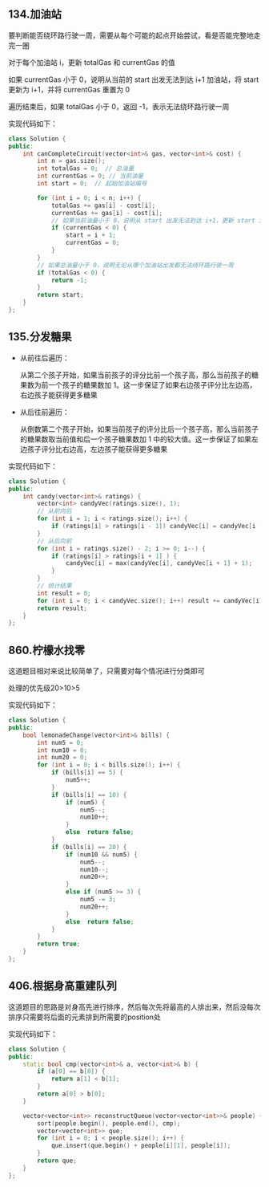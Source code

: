 ## 134.加油站

要判断能否绕环路行驶一周，需要从每个可能的起点开始尝试，看是否能完整地走完一圈

对于每个加油站 i，更新 totalGas 和 currentGas 的值

如果 currentGas 小于 0，说明从当前的 start 出发无法到达 i+1 加油站，将 start 更新为 i+1，并将 currentGas 重置为 0

遍历结束后，如果 totalGas 小于 0，返回 -1，表示无法绕环路行驶一周

实现代码如下：

```c++
class Solution {
public:
    int canCompleteCircuit(vector<int>& gas, vector<int>& cost) {
        int n = gas.size();
        int totalGas = 0;  // 总油量
        int currentGas = 0; // 当前油量
        int start = 0;  // 起始加油站编号

        for (int i = 0; i < n; i++) {
            totalGas += gas[i] - cost[i];
            currentGas += gas[i] - cost[i];
            // 如果当前油量小于 0，说明从 start 出发无法到达 i+1，更新 start 为 i+1
            if (currentGas < 0) {
                start = i + 1;
                currentGas = 0;
            }
        }
        // 如果总油量小于 0，说明无论从哪个加油站出发都无法绕环路行驶一周
        if (totalGas < 0) {
            return -1;
        }
        return start;
    }
};
```

## 135.分发糖果

+ 从前往后遍历：

    从第二个孩子开始，如果当前孩子的评分比前一个孩子高，那么当前孩子的糖果数为前一个孩子的糖果数加 1。这一步保证了如果右边孩子评分比左边高，右边孩子能获得更多糖果

+ 从后往前遍历：

    从倒数第二个孩子开始，如果当前孩子的评分比后一个孩子高，那么当前孩子的糖果数取当前值和后一个孩子糖果数加 1 中的较大值。这一步保证了如果左边孩子评分比右边高，左边孩子能获得更多糖果

实现代码如下：

```c++
class Solution {
public:
    int candy(vector<int>& ratings) {
        vector<int> candyVec(ratings.size(), 1);
        // 从前向后
        for (int i = 1; i < ratings.size(); i++) {
            if (ratings[i] > ratings[i - 1]) candyVec[i] = candyVec[i - 1] + 1;
        }
        // 从后向前
        for (int i = ratings.size() - 2; i >= 0; i--) {
            if (ratings[i] > ratings[i + 1] ) {
                candyVec[i] = max(candyVec[i], candyVec[i + 1] + 1);
            }
        }
        // 统计结果
        int result = 0;
        for (int i = 0; i < candyVec.size(); i++) result += candyVec[i];
        return result;
    }
};
```

## 860.柠檬水找零

这道题目相对来说比较简单了，只需要对每个情况进行分类即可

处理的优先级20>10>5

实现代码如下：

```c++
class Solution {
public:
    bool lemonadeChange(vector<int>& bills) {
        int num5 = 0;
        int num10 = 0;
        int num20 = 0;
        for (int i = 0; i < bills.size(); i++) {
            if (bills[i] == 5) {
                num5++;
            }
            if (bills[i] == 10) {
                if (num5) {
                    num5--;
                    num10++;
                }
                else  return false;
            }
            if (bills[i] == 20) {
                if (num10 && num5) {
                    num5--;
                    num10--;
                    num20++;
                }
                else if (num5 >= 3) {
                    num5 -= 3;
                    num20++;
                }
				else  return false;
            }
        }
        return true;
    }
};
```

## 406.根据身高重建队列

这道题目的思路是对身高先进行排序，然后每次先将最高的人排出来，然后没每次排序只需要将后面的元素排到所需要的position处

实现代码如下：

```c++
class Solution {
public:
	static bool cmp(vector<int>& a, vector<int>& b) {
        if (a[0] == b[0]) {
            return a[1] < b[1];
        }
        return a[0] > b[0];
    }

    vector<vector<int>> reconstructQueue(vector<vector<int>>& people) {
    	sort(people.begin(), people.end(), cmp);
        vector<vector<int>> que;
        for (int i = 0; i < people.size(); i++) {
            que.insert(que.begin() + people[i][1], people[i]);
        }    
        return que;
    }
};
```
